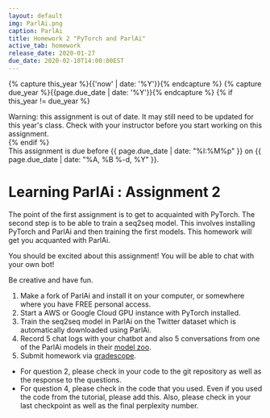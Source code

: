 ```yaml
---
layout: default
img: ParlAi.png
caption: ParlAi
title: Homework 2 "PyTorch and ParlAi"
active_tab: homework
release_date: 2020-01-27
due_date: 2020-02-10T14:00:00EST
---
```


<!-- Check whether the assignment is up to date -->
{% capture this_year %}{{'now' | date: '%Y'}}{% endcapture %}
{% capture due_year %}{{page.due_date | date: '%Y'}}{% endcapture %}
{% if this_year != due_year %} 
<div class="alert alert-danger">
Warning: this assignment is out of date.  It may still need to be updated for this year's class.  Check with your instructor before you start working on this assignment.
</div>
{% endif %}
<!-- End of check whether the assignment is up to date -->

<div class="alert alert-info">
This assignment is due before {{ page.due_date | date: "%I:%M%p" }} on {{ page.due_date | date: "%A, %B %-d, %Y" }}.
</div>


Learning ParlAi  <span class="text-muted">: Assignment 2</span> 
=============================================================

The point of the first assignment is to get to acquainted with PyTorch. The second step is to be able to train a seq2seq model. This involves installing PyTorch and ParlAi and then training the first models. This homework will get you acquanted with ParlAi.

You should be excited about this assignment! You will be able to chat with your own bot!

Be creative and have fun.
 

1. Make a fork of ParlAi and install it on your computer, or somewhere where you have FREE personal access.
2. Start a AWS or Google Cloud GPU instance with PyTorch installed.
3. Train the seq2seq model in ParlAi on the Twitter dataset which is automatically downloaded using ParlAi.
4. Record 5 chat logs with your chatbot and also 5 conversations from one of the ParlAi models in their [model zoo](https://www.parl.ai/docs/zoo.html).
5. Submit homework via [gradescope](https://www.gradescope.com/courses/85654).

* For question 2, please check in your code to the git repository as well as the response to the questions.
* For question 4, please check in the code that you used. Even if you used the code from the tutorial, please add this. Also, please check in your last checkpoint as well as the final perplexity number. 